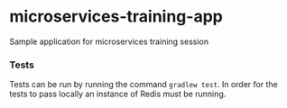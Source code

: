 # microservices-training-app
Sample application for microservices training session

### Tests
Tests can be run by running the command `gradlew test`. In order for the tests to pass locally an instance of Redis must be running.
